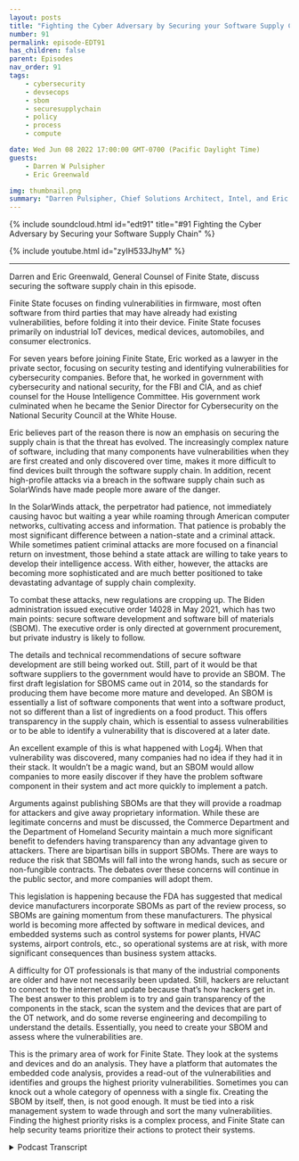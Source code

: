 ```yaml
---
layout: posts
title: "Fighting the Cyber Adversary by Securing your Software Supply Chain"
number: 91
permalink: episode-EDT91
has_children: false
parent: Episodes
nav_order: 91
tags:
    - cybersecurity
    - devsecops
    - sbom
    - securesupplychain
    - policy
    - process
    - compute

date: Wed Jun 08 2022 17:00:00 GMT-0700 (Pacific Daylight Time)
guests:
    - Darren W Pulsipher
    - Eric Greenwald

img: thumbnail.png
summary: "Darren Pulsipher, Chief Solutions Architect, Intel, and Eric Greenwald, General Counsel of Finite State, talk about securing the software supply chain."
---
```


{% include soundcloud.html id="edt91" title="#91 Fighting the Cyber Adversary by Securing your Software Supply Chain" %}

{% include youtube.html id="zyIH533JhyM" %}

---

Darren and Eric Greenwald, General Counsel of Finite State, discuss securing the software supply chain in this episode.

Finite State focuses on finding vulnerabilities in firmware, most often software from third parties that may have already had existing vulnerabilities, before folding it into their device. Finite State focuses primarily on industrial IoT devices, medical devices, automobiles, and consumer electronics.

For seven years before joining Finite State, Eric worked as a lawyer in the private sector, focusing on security testing and identifying vulnerabilities for cybersecurity companies. Before that, he worked in government with cybersecurity and national security, for the FBI and CIA, and as chief counsel for the House Intelligence Committee. His government work culminated when he became the Senior Director for Cybersecurity on the National Security Council at the White House.

Eric believes part of the reason there is now an emphasis on securing the supply chain is that the threat has evolved. The increasingly complex nature of software, including that many components have vulnerabilities when they are first created and only discovered over time, makes it more difficult to find devices built through the software supply chain. In addition, recent high-profile attacks via a breach in the software supply chain such as SolarWinds have made people more aware of the danger.

In the SolarWinds attack, the perpetrator had patience, not immediately causing havoc but waiting a year while roaming through American computer networks, cultivating access and information. That patience is probably the most significant difference between a nation-state and a criminal attack. While sometimes patient criminal attacks are more focused on a financial return on investment, those behind a state attack are willing to take years to develop their intelligence access. With either, however, the attacks are becoming more sophisticated and are much better positioned to take devastating advantage of supply chain complexity.

To combat these attacks, new regulations are cropping up. The Biden administration issued executive order 14028 in May 2021, which has two main points: secure software development and software bill of materials (SBOM). The executive order is only directed at government procurement, but private industry is likely to follow.

The details and technical recommendations of secure software development are still being worked out. Still, part of it would be that software suppliers to the government would have to provide an SBOM. The first draft legislation for SBOMS came out in 2014, so the standards for producing them have become more mature and developed. An SBOM is essentially a list of software components that went into a software product, not so different than a list of ingredients on a food product. This offers transparency in the supply chain, which is essential to assess vulnerabilities or to be able to identify a vulnerability that is discovered at a later date.

An excellent example of this is what happened with Log4j. When that vulnerability was discovered, many companies had no idea if they had it in their stack. It wouldn’t be a magic wand, but an SBOM would allow companies to more easily discover if they have the problem software component in their system and act more quickly to implement a patch.

Arguments against publishing SBOMs are that they will provide a roadmap for attackers and give away proprietary information. While these are legitimate concerns and must be discussed, the Commerce Department and the Department of Homeland Security maintain a much more significant benefit to defenders having transparency than any advantage given to attackers. There are bipartisan bills in support SBOMs. There are ways to reduce the risk that SBOMs will fall into the wrong hands, such as secure or non-fungible contracts. The debates over these concerns will continue in the public sector, and more companies will adopt them.

This legislation is happening because the FDA has suggested that medical device manufacturers incorporate SBOMs as part of the review process, so SBOMs are gaining momentum from these manufacturers. The physical world is becoming more affected by software in medical devices, and embedded systems such as control systems for power plants, HVAC systems, airport controls, etc., so operational systems are at risk, with more significant consequences than business system attacks.

A difficulty for OT professionals is that many of the industrial components are older and have not necessarily been updated. Still, hackers are reluctant to connect to the internet and update because that’s how hackers get in. The best answer to this problem is to try and gain transparency of the components in the stack, scan the system and the devices that are part of the OT network, and do some reverse engineering and decompiling to understand the details. Essentially, you need to create your SBOM and assess where the vulnerabilities are.

This is the primary area of work for Finite State. They look at the systems and devices and do an analysis. They have a platform that automates the embedded code analysis, provides a read-out of the vulnerabilities and identifies and groups the highest priority vulnerabilities. Sometimes you can knock out a whole category of openness with a single fix. Creating the SBOM by itself, then, is not good enough. It must be tied into a risk management system to wade through and sort the many vulnerabilities. Finding the highest priority risks is a complex process, and Finite State can help security teams prioritize their actions to protect their systems. 



<details>
<summary> Podcast Transcript </summary>

<p></p>

</details>
